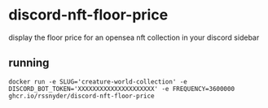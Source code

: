 # discord-nft-floor-price

display the floor price for an opensea nft collection in your discord sidebar

## running

```shell
docker run -e SLUG='creature-world-collection' -e DISCORD_BOT_TOKEN='XXXXXXXXXXXXXXXXXXXXX' -e FREQUENCY=3600000 ghcr.io/rssnyder/discord-nft-floor-price
```
